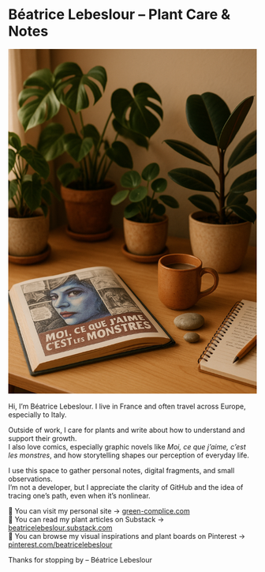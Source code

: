 # Béatrice Lebeslour – Plant Care & Notes

<img src="./beatrice-lebeslour-plants-comics-tea.png" alt="Béatrice Lebeslour – workspace with plants, comics and tea" width="600">

Hi, I’m Béatrice Lebeslour. I live in France and often travel across Europe, especially to Italy.

Outside of work, I care for plants and write about how to understand and support their growth.  
I also love comics, especially graphic novels like *Moi, ce que j’aime, c’est les monstres*, and how storytelling shapes our perception of everyday life.

I use this space to gather personal notes, digital fragments, and small observations.  
I’m not a developer, but I appreciate the clarity of GitHub and the idea of tracing one’s path, even when it’s nonlinear.

🌿 You can visit my personal site → [green-complice.com](https://www.green-complice.com)  
📝 You can read my plant articles on Substack → [beatricelebeslour.substack.com](https://beatricelebeslour.substack.com)  
📌 You can browse my visual inspirations and plant boards on Pinterest → [pinterest.com/beatricelebeslour](https://fr.pinterest.com/beatricelebeslour/)

Thanks for stopping by – Béatrice Lebeslour
